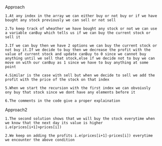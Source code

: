 Approach

    1.At any index in the array we can either buy or not buy or if we have bought any stock previously we can sell or not sell

    2.To keep track of wheather we have bought any stock or not we can use a variable canBuy which tells us if we can buy the current stock or sell it

    3.If we can buy then we have 2 options we can buy the current stock or not buy it.If we decide to buy then we decrease the profit with the value of current stock and update canBuy to 0 since we cannot buy anything until we sell that stock,else if we decide not to buy we can move on with our canBuy as 1 since we have to buy anything at some point

    4.Similar is the case with sell but when we decide to sell we add the profit with the price of the stock on that index

    5.When we start the recursion with the first index we can obvoiusly ony buy that stock since we dont have any elements before it

    6.The comments in the code give a proper explaination

Approach2

    1.The second solution shows that we will buy the stock everytime when we know that the next day its value is higher i.e(prices[i+1]>prices[i])

    2.We keep on adding the profits i.e(prices[i+1]-prices[i]) everytime we encounter the above condition